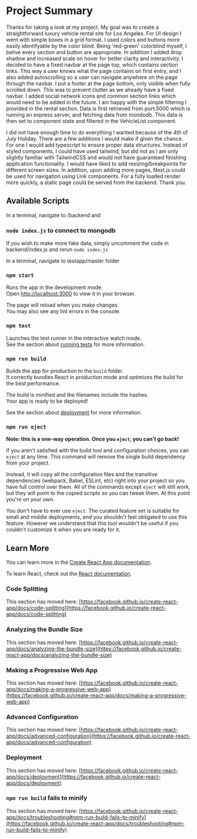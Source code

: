 # Project Summary

Thanks for taking a look at my project. My goal was to create a straightforward luxury vehicle rental site for Los Angeles.
For UI design I went with simple boxes in a grid format. I used colors and buttons more easily identifyable by the color blind.
Being 'red-green' colorblind myself, I belive every section and button are appropriate. In addition I added drop shadow and
increased scale on hover for better clarity and interactivity. I decided to have a fixed navbar at the page top, which contains
section links. This way a user knows what the page contains on first entry, and I also added autoscrolling so a user can navigate
anywhere on the page through the navbar. I put a footer at the page bottom, only visible when fully scrolled down. This was to
prevent clutter as we already have a fixed navbar. I added social network icons and common section links which would need to be 
added in the future. I am happy with the simple filtering I provided in the rental section. Data is first retrieved from port:5000
which is running an express server, and fetching data from mondodb. This data is then set to component state and filtered in the 
VehicleList component. 

I did not have enough time to do everything I wanted because of the 4th of July Holiday. There are a few additions I would make 
if given the chance. For one I would add typescript to ensure proper data structures. Instead of styled components, I could have used
tailwind, but did not as I am only slightly familiar with TailwindCSS and would not have guaranteed finishing application functionality.
I would have liked to add resizing/breakpoints for different screen sizes. In addition, upon adding more pages, Next.js could be used
for navigation using Link components. For a fully loaded render more quickly, a static page could be served from the backend. 
Thank you.

## Available Scripts

In a terminal, navigate to /backend and 

### `node index.js` to connect to mongodb
If you wish to make more fake data, simply uncomment the code in backend/index.js and rerun `node index.js`

In a terminal, navigate to testapp/master folder

### `npm start`

Runs the app in the development mode.\
Open [http://localhost:3000](http://localhost:3000) to view it in your browser.


The page will reload when you make changes.\
You may also see any lint errors in the console.

### `npm test`

Launches the test runner in the interactive watch mode.\
See the section about [running tests](https://facebook.github.io/create-react-app/docs/running-tests) for more information.

### `npm run build`

Builds the app for production to the `build` folder.\
It correctly bundles React in production mode and optimizes the build for the best performance.

The build is minified and the filenames include the hashes.\
Your app is ready to be deployed!

See the section about [deployment](https://facebook.github.io/create-react-app/docs/deployment) for more information.

### `npm run eject`

**Note: this is a one-way operation. Once you `eject`, you can't go back!**

If you aren't satisfied with the build tool and configuration choices, you can `eject` at any time. This command will remove the single build dependency from your project.

Instead, it will copy all the configuration files and the transitive dependencies (webpack, Babel, ESLint, etc) right into your project so you have full control over them. All of the commands except `eject` will still work, but they will point to the copied scripts so you can tweak them. At this point you're on your own.

You don't have to ever use `eject`. The curated feature set is suitable for small and middle deployments, and you shouldn't feel obligated to use this feature. However we understand that this tool wouldn't be useful if you couldn't customize it when you are ready for it.

## Learn More

You can learn more in the [Create React App documentation](https://facebook.github.io/create-react-app/docs/getting-started).

To learn React, check out the [React documentation](https://reactjs.org/).

### Code Splitting

This section has moved here: [https://facebook.github.io/create-react-app/docs/code-splitting](https://facebook.github.io/create-react-app/docs/code-splitting)

### Analyzing the Bundle Size

This section has moved here: [https://facebook.github.io/create-react-app/docs/analyzing-the-bundle-size](https://facebook.github.io/create-react-app/docs/analyzing-the-bundle-size)

### Making a Progressive Web App

This section has moved here: [https://facebook.github.io/create-react-app/docs/making-a-progressive-web-app](https://facebook.github.io/create-react-app/docs/making-a-progressive-web-app)

### Advanced Configuration

This section has moved here: [https://facebook.github.io/create-react-app/docs/advanced-configuration](https://facebook.github.io/create-react-app/docs/advanced-configuration)

### Deployment

This section has moved here: [https://facebook.github.io/create-react-app/docs/deployment](https://facebook.github.io/create-react-app/docs/deployment)

### `npm run build` fails to minify

This section has moved here: [https://facebook.github.io/create-react-app/docs/troubleshooting#npm-run-build-fails-to-minify](https://facebook.github.io/create-react-app/docs/troubleshooting#npm-run-build-fails-to-minify)
